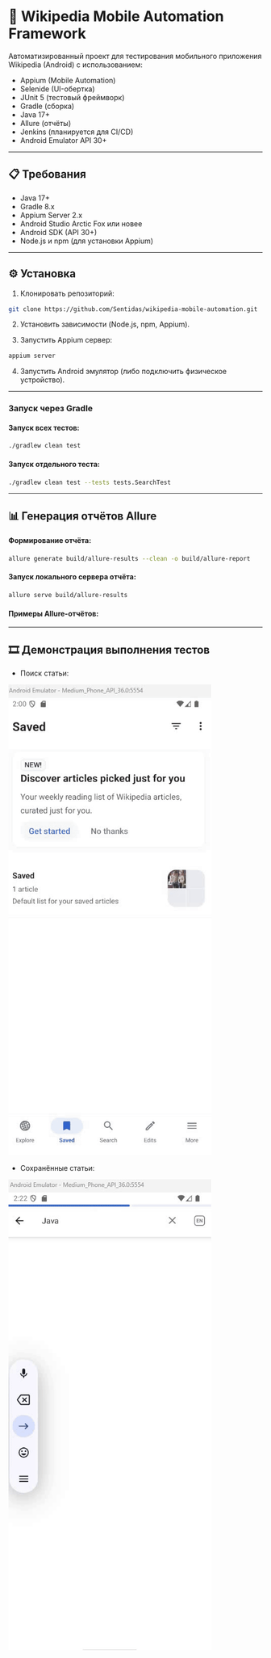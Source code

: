 
# 📱 Wikipedia Mobile Automation Framework

Автоматизированный проект для тестирования мобильного приложения Wikipedia (Android) с использованием:

- Appium (Mobile Automation)
- Selenide (UI-обертка)
- JUnit 5 (тестовый фреймворк)
- Gradle (сборка)
- Java 17+
- Allure (отчёты)
- Jenkins (планируется для CI/CD)
- Android Emulator API 30+

---

## 📋 Требования

- Java 17+
- Gradle 8.x
- Appium Server 2.x
- Android Studio Arctic Fox или новее
- Android SDK (API 30+)
- Node.js и npm (для установки Appium)

---

## ⚙️ Установка

1. Клонировать репозиторий:

```bash
git clone https://github.com/Sentidas/wikipedia-mobile-automation.git
```

2. Установить зависимости (Node.js, npm, Appium).

3. Запустить Appium сервер:

```bash
appium server
```

4. Запустить Android эмулятор (либо подключить физическое устройство).

---
### Запуск через Gradle

#### Запуск всех тестов:

```bash
./gradlew clean test
```

#### Запуск отдельного теста:

```bash
./gradlew clean test --tests tests.SearchTest
```

---

## 📊 Генерация отчётов Allure

#### Формирование отчёта:

```bash
allure generate build/allure-results --clean -o build/allure-report
```

#### Запуск локального сервера отчёта:

```bash
allure serve build/allure-results
```

#### Примеры Allure-отчётов:



---

## 🎞 Демонстрация выполнения тестов

- Поиск статьи:

![Удаление сохранненой статьи](media/mobile_test1.gif)

- Сохранённые статьи:

![Сохранение результатов поиска после сворачивания и возврата в приложение](media/mobile_test2.gif)

